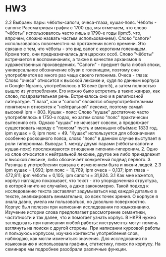 # HW3
2.2 Выбраны пары: чёботы-сапоги, очеса-глаза, кушак-пояс.
Чёботы - сапоги: Рассматривая график с 1700 гда, мы отмечаем, что слово "чёботы" использовалось часто лишь в 1790-е годы (ipm:5, что, впрочем, сложно назвать частым использованием). Слово "сапоги" использовалось повсеместно на протяжении всего времени. Это связано с тем, что чёботы - это вид сапог с коротким голенищем. Кроме того, они предназначались для царских особ. Слово "чёботы" встречается в воспоминаниях, а также в качестве архаизмов в художественных произведениях. "Сапоги" - предмет быта любой эпохи, универсальное обозначение обуви с голенищем, поэтому оно употребляется во много раз чаще своего гипонима. 
Очеса - глаза: Слово "очеса" относится к высокой лексике и, судя по данным корпуса и Google-Ngrams, употреблялось в 18 веке (ipm:5), а затем полностью вышло из употребления. Его можно было встретить в таких жанрах, как слово, поздравительная речь. Встречалось оно и в религиозной литературе. "Глаза", как и "сапоги" являются общеупотребительным понятием и относятся к "нейтральной" лексике, поэтому самый высокий      ipm = 803.
Кушак - пояс: Слово "кушак" достаточно часто употреблялось в 1750-х годах, но затем слово "пояс" практически вытеснило его. Однако "кушак" не исчезает совсем, а продолжает существовать наряду с "поясом" пусть и вменьших объёмах: 1833 год. ipm кушак = 6; ipm пояс = 49. "Кушак" используется для обозначения особенно роскошного пояса, слово "пояс" в данном случае выступает в роли гиперонима.
Выводы: 1. между двумя парами (чёботы-сапоги и кушак-пояс) прослеживаются отношения гипоним-гипероним. 2. Одно из слов относится к нейтральной лексике, другое же либо принадлежит к высокой лексике, либо обозначает конкретный подвид первого. 3. Разница в употреблении связана с изменением быта и жизни людей. 
2.3 ipm кушак = 1,693; ipm пояс = 16,769; ipm очеса = 0,137; ipm глаза = 472,811; ipm чёботы = 0,105; ipm сапоги = 31,824.
3.1 Как мне кажется, корпус наглядно показывает, что текст - это упорядоченная структура, в которой ничто не случайно, а даже закономерно. Такой подход к исследованию текста заставляет задумываться над каждой деталью в тексте, анализировать внимательно, со всех точек зрения. О корпусе я знала давно, умела им пользоваться, но довольно поверхностно. Корпус был полезен при написании исследования по языкознанию. Изучение истории слова предполагает рассмотрение семантики, частотности и так далее, что и помогает узнать корпус. В НКРЯ нужно заглядывать при написании любой работы: инструменты могут помочь взглянуть на поиски с другой стороны. При написании курсовой работы я пользуюсь корпусом, изучаю контексты употребления слов, наблюдаю, как могли измениться значения. Для исследования по языкознанию я использовала графики, статистику, поиск по корпусу. На семинаре мы подробнее разобрали различные функции. 
